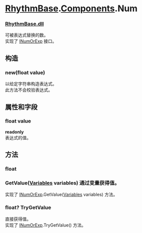 # [RhythmBase](../../RadiationTherapy.md).[Components](../namespace/Components.md).Num  


### [RhythmBase.dll](../assembly/RhythmBase.md)  
可被表达式替换的数。    
实现了 [INumOrExp][nre] 接口。  
  
## 构造  
  


### new(float value)  
以给定字符串构造表达式。  
此方法不会校验表达式。  
  
## 属性和字段  
  


### float value  

**readonly**  
表达式的值。  
  
## 方法  
  


### float  


### GetValue([Variables][var] variables) 通过变量获得值。  
实现了 [INumOrExp][nre].GetValue([Variables][var] variables) 方法。  


### float? TryGetValue  
直接获得值。  
实现了 [INumOrExp][nre].TryGetValue() 方法。  
  
[var]: ../class/Variables.md  
[nre]: ../interface/INumOrExp.md